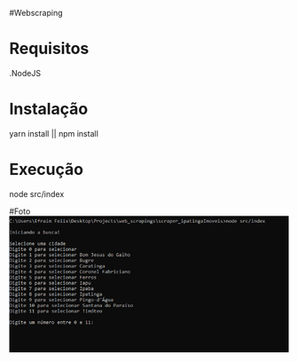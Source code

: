 #Webscraping

# Requisitos
.NodeJS

# Instalação
yarn install || npm install

# Execução
node src/index

#Foto
![alt text](https://github.com/EfraimFelix/WebScrapin-Puppeteer-Cheerio-Excel/blob/master/imagens/captura.PNG)

